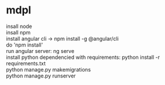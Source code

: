 # mdpl

insall node <br />
insall npm  <br />
install angular cli -> npm install -g @angular/cli <br /> 
do 'npm install' <br />
run angular server: ng serve <br />
install python dependencied with requirements: python install -r requirements.txt <br />
python manage.py makemigrations <br />
python manage.py runserver <br />
